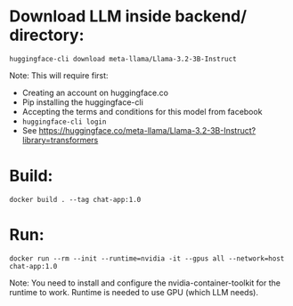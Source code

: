# Download LLM inside backend/ directory:
```
huggingface-cli download meta-llama/Llama-3.2-3B-Instruct
```
Note: This will require first:
- Creating an account on huggingface.co
- Pip installing the huggingface-cli
- Accepting the terms and conditions for this model from facebook
- `huggingface-cli login`
- See https://huggingface.co/meta-llama/Llama-3.2-3B-Instruct?library=transformers

# Build:
```
docker build . --tag chat-app:1.0
```

# Run:
```
docker run --rm --init --runtime=nvidia -it --gpus all --network=host chat-app:1.0
```

Note: You need to install and configure the nvidia-container-toolkit for the runtime to work. Runtime is needed to use GPU (which LLM needs).
